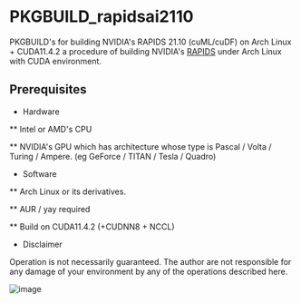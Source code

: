 # PKGBUILD_rapidsai2110
PKGBUILD's for building NVIDIA's RAPIDS 21.10 (cuML/cuDF) on Arch Linux + CUDA11.4.2
a  procedure of building NVIDIA's [RAPIDS](https://rapids.ai/) under Arch Linux with CUDA environment.

## Prerequisites
* Hardware

** Intel or AMD's CPU

** NVIDIA's GPU which has architecture whose type is Pascal / Volta / Turing / Ampere. (eg GeForce / TITAN / Tesla / Quadro)

* Software

** Arch Linux or its derivatives.

** AUR / yay required

** Build on CUDA11.4.2 (+CUDNN8 + NCCL)

* Disclaimer

Operation is not necessarily guaranteed. The author are not responsible for any damage of your environment by any of the operations described here.




![image](https://user-images.githubusercontent.com/22126980/136660364-40102e5b-17b5-4795-a926-6a5785866e14.png)

